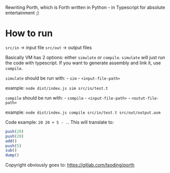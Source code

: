 Rewriting Porth, which is Forth written in Python - in Typescript for absolute entertainment ;)

# How to run

`src/in` -> input file
`src/out` -> output files

Basically VM has 2 options: either `simulate` or `compile`. `simulate` will just run the code with typescript.
If you want to generate assembly and link it, use `compile`.

`simulate` should be run with: - `sim` - `<input-file-path>`

example: `node dist/index.js sim src/in/test.t`

`compile` should be run with: - `compile` - `<input-file-path>` - `<outut-file-path>`

example: `node dist/index.js compile src/in/test.t src/out/output.asm`

Code example: `20 20 + 5 - .`. This will translate to:

```javascript
push(20)
push(20)
add()
push(5)
sub()
dump()
```

Copyright obviously goes to: https://gitlab.com/tsoding/porth
